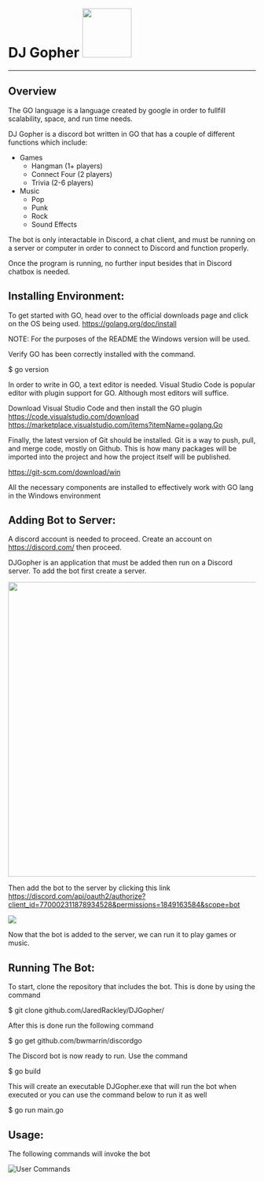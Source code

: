 # DJ Gopher <img src="https://pbs.twimg.com/media/DTYVjS-X4AEgy7p.png" width="100" height="100">
----------
## Overview
The GO language is a language created by google in order to fullfill scalability, space, and run time needs.

DJ Gopher is a discord bot written in GO that has a couple of different functions which include:

* Games
  * Hangman (1+ players)
  * Connect Four (2 players)
  * Trivia (2-6 players)
* Music
  * Pop
  * Punk
  * Rock 
  * Sound Effects

The bot is only interactable in Discord, a chat client, and must be running on a server or computer in order to connect to Discord and function properly. 

Once the program is running, no further input besides that in Discord chatbox is needed. 


## Installing Environment:

To get started with GO, head over to the official downloads page and click on the OS being used. https://golang.org/doc/install

NOTE: For the purposes of the README the Windows version will be used.

Verify GO has been correctly installed with the command.

 $ go version

In order to write in GO, a text editor is needed. Visual Studio Code is popular editor with plugin support for GO. Although most editors will suffice.

Download Visual Studio Code and then install the GO plugin
 https://code.visualstudio.com/download
 https://marketplace.visualstudio.com/items?itemName=golang.Go


Finally, the latest version of Git should be installed. Git is a way to push, pull, and merge code, mostly on Github. This is how many packages will be imported into the project and how the project itself will be published.

 https://git-scm.com/download/win


All the necessary components are installed to effectively work with GO lang in the Windows environment

## Adding Bot to Server:

A discord account is needed to proceed. Create an account on https://discord.com/ then proceed.

DJGopher is an application that must be added then run on a Discord server. To add the bot first create a server. 

<img src="https://media.discordapp.net/attachments/772600665301581855/782809967043411978/addServer.png" width="1200" height="600">

Then add the bot to the server by clicking this link 
https://discord.com/api/oauth2/authorize?client_id=770002311878934528&permissions=1849163584&scope=bot

<img src="https://media.discordapp.net/attachments/772600665301581855/782817670331498516/addBot.png">

Now that the bot is added to the server, we can run it to play games or music.

## Running The Bot:

To start, clone the repository that includes the bot. This is done by using the command 

$ git clone github.com/JaredRackley/DJGopher/

After this is done run the following command

$ go get github.com/bwmarrin/discordgo

The Discord bot is now ready to run. Use the command

$ go build  

This will create an executable DJGopher.exe that will run the bot when executed or you can use the command below to run it as well

$ go run main.go


## Usage:

The following commands will invoke the bot
           
![User Commands](https://media.discordapp.net/attachments/765801734547177505/782807971377446932/Usage.png)



